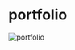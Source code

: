 # portfolio
![portfolio](https://user-images.githubusercontent.com/115239975/222329932-bc5b2717-de10-45d1-973b-b85e39a6b34e.gif)
